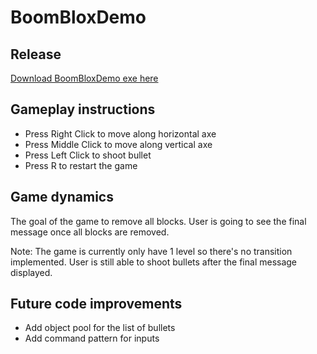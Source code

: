 # BoomBloxDemo
## Release
[Download BoomBloxDemo exe here](https://github.com/Storm-Develop/BoomBloxDemo/releases/tag/v1.0)

## Gameplay instructions

* Press Right Click to move along horizontal axe
* Press Middle Click to move along vertical axe
* Press Left Click to shoot bullet
* Press R to restart the game

## Game dynamics
The goal of the game to remove all blocks. 
User is going to see the final message once all blocks are removed.

Note: The game is currently only have 1 level so there's no transition implemented. 
User is still able to shoot bullets after the final message displayed.

## Future code improvements
* Add object pool for the list of bullets
* Add command pattern for inputs 
